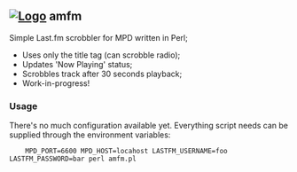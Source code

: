 ## <a href="https://raw.github.com/anka-sirota/amfm/master/logo.png"><img src="https://raw.github.com/anka-sirota/amfm/master/logo_16x16.png" alt="Logo"/></a> amfm 


Simple Last.fm scrobbler for MPD written in Perl;

* Uses only the title tag (can scrobble radio);
* Updates 'Now Playing' status;
* Scrobbles track after 30 seconds playback; 
* Work-in-progress!

### Usage

There's no much configuration available yet. Everything script needs can be supplied through the environment variables:

        MPD_PORT=6600 MPD_HOST=locahost LASTFM_USERNAME=foo LASTFM_PASSWORD=bar perl amfm.pl

